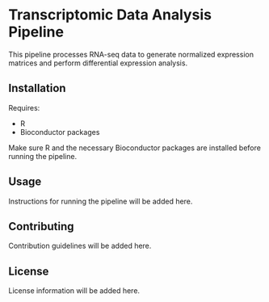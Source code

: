 
# Transcriptomic Data Analysis Pipeline

This pipeline processes RNA-seq data to generate normalized expression matrices and perform differential expression analysis.

## Installation

Requires:
- R
- Bioconductor packages

Make sure R and the necessary Bioconductor packages are installed before running the pipeline.

## Usage

Instructions for running the pipeline will be added here.

## Contributing

Contribution guidelines will be added here.

## License

License information will be added here.
